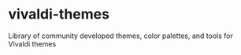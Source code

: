 # vivaldi-themes
Library of community developed themes, color palettes, and tools for Vivaldi themes
